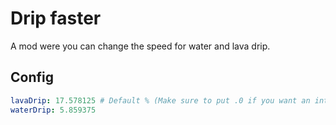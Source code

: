 # Drip faster

A mod were you can change the speed for water and lava drip.

## Config
```yaml
lavaDrip: 17.578125 # Default % (Make sure to put .0 if you want an integer)
waterDrip: 5.859375
```